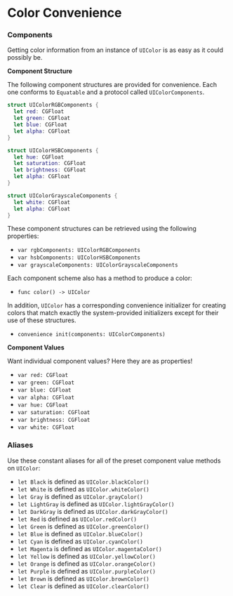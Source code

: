Color Convenience
=================

### Components

Getting color information from an instance of `UIColor` is as easy as it could possibly be.

**Component Structure**

The following component structures are provided for convenience.  Each one conforms to `Equatable` and a protocol called `UIColorComponents`.

```swift
struct UIColorRGBComponents {
  let red: CGFloat
  let green: CGFloat
  let blue: CGFloat
  let alpha: CGFloat
}
```

```swift
struct UIColorHSBComponents {
  let hue: CGFloat
  let saturation: CGFloat
  let brightness: CGFloat
  let alpha: CGFloat
}
```

```swift
struct UIColorGrayscaleComponents {
  let white: CGFloat
  let alpha: CGFloat
}
```

These component structures can be retrieved using the following properties:
 - `var rgbComponents: UIColorRGBComponents`
 - `var hsbComponents: UIColorHSBComponents`
 - `var grayscaleComponents: UIColorGrayscaleComponents`

Each component scheme also has a method to produce a color:
 - `func color() -> UIColor`

In addition, `UIColor` has a corresponding convenience initializer for creating colors that match exactly the system-provided initializers except for their use of these structures.
 - `convenience init(components: UIColorComponents)`


**Component Values**

Want individual component values?  Here they are as properties!
 - `var red: CGFloat`
 - `var green: CGFloat`
 - `var blue: CGFloat`
 - `var alpha: CGFloat`
 - `var hue: CGFloat`
 - `var saturation: CGFloat`
 - `var brightness: CGFloat`
 - `var white: CGFloat`


### Aliases

Use these constant aliases for all of the preset component value methods on `UIColor`:

 - `let Black` is defined as `UIColor.blackColor()`
 - `let White` is defined as `UIColor.whiteColor()`
 - `let Gray` is defined as `UIColor.grayColor()`
 - `let LightGray` is defined as `UIColor.lightGrayColor()`
 - `let DarkGray` is defined as `UIColor.darkGrayColor()`
 - `let Red` is defined as `UIColor.redColor()`
 - `let Green` is defined as `UIColor.greenColor()`
 - `let Blue` is defined as `UIColor.blueColor()`
 - `let Cyan` is defined as `UIColor.cyanColor()`
 - `let Magenta` is defined as `UIColor.magentaColor()`
 - `let Yellow` is defined as `UIColor.yellowColor()`
 - `let Orange` is defined as `UIColor.orangeColor()`
 - `let Purple` is defined as `UIColor.purpleColor()`
 - `let Brown` is defined as `UIColor.brownColor()`
 - `let Clear` is defined as `UIColor.clearColor()`
